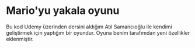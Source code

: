 # Mario'yu yakala oyunu
Bu kod Udemy üzerinden dersini aldığım Atıl Samancıoğlu ile kendimi geliştirmek için yaptığım bir oyundur. Oyuna benim tarafımdan yeni özellikler eklenmiştir.
